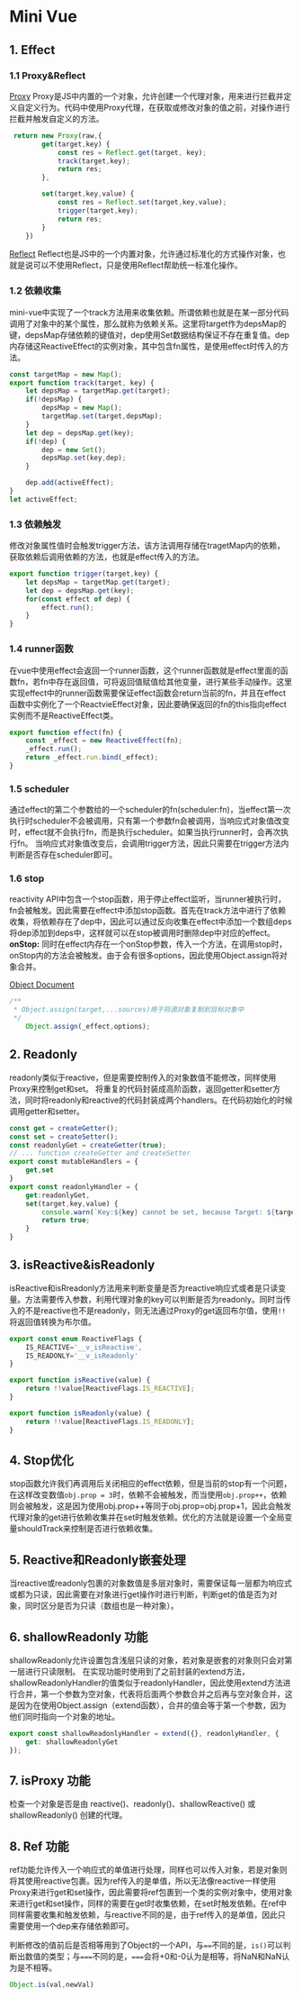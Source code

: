 # Mini Vue

## 1. Effect

### 1.1 Proxy&Reflect

[Proxy](https://developer.mozilla.org/zh-CN/docs/Web/JavaScript/Reference/Global_Objects/Proxy)
Proxy是JS中内置的一个对象，允许创建一个代理对象，用来进行拦截并定义自定义行为。代码中使用Proxy代理，在获取或修改对象的值之前，对操作进行拦截并触发自定义的方法。

```JavaScript
 return new Proxy(raw,{
        get(target,key) {
            const res = Reflect.get(target, key);
            track(target,key);
            return res;
        },

        set(target,key,value) {
            const res = Reflect.set(target,key,value);
            trigger(target,key);
            return res;
        }
    })
```

[Reflect](https://developer.mozilla.org/zh-CN/docs/Web/JavaScript/Reference/Global_Objects/Reflect)
Reflect也是JS中的一个内置对象，允许通过标准化的方式操作对象，也就是说可以不使用Reflect，只是使用Reflect帮助统一标准化操作。

### 1.2 依赖收集

mini-vue中实现了一个track方法用来收集依赖。所谓依赖也就是在某一部分代码调用了对象中的某个属性，那么就称为依赖关系。这里将target作为depsMap的键，depsMap存储依赖的键值对，dep使用Set数据结构保证不存在重复值。dep内存储这ReactiveEffect的实例对象，其中包含fn属性，是使用effect时传入的方法。

```JavaScript
const targetMap = new Map();
export function track(target, key) {
    let depsMap = targetMap.get(target);
    if(!depsMap) {
        depsMap = new Map();
        targetMap.set(target,depsMap);
    }
    let dep = depsMap.get(key);
    if(!dep) {
        dep = new Set();
        depsMap.set(key,dep);
    }

    dep.add(activeEffect);
}
let activeEffect;
```

### 1.3 依赖触发

修改对象属性值时会触发trigger方法，该方法调用存储在tragetMap内的依赖，获取依赖后调用依赖的方法，也就是effect传入的方法。

```JavaScript
export function trigger(target,key) {
    let depsMap = targetMap.get(target);
    let dep = depsMap.get(key);
    for(const effect of dep) {
        effect.run();
    }
}
```

### 1.4 runner函数

在vue中使用effect会返回一个runner函数，这个runner函数就是effect里面的函数fn，若fn中存在返回值，可将返回值赋值给其他变量，进行某些手动操作。这里实现effect中的runner函数需要保证effect函数会return当前的fn，并且在effect函数中实例化了一个ReactvieEffect对象，因此要确保返回的fn的this指向effect实例而不是ReactiveEffect类。

```JavaScript
export function effect(fn) {
    const _effect = new ReactiveEffect(fn);
    _effect.run();
    return _effect.run.bind(_effect);
}
```

### 1.5 scheduler

通过effect的第二个参数给的一个scheduler的fn(scheduler:fn)，当effect第一次执行时scheduler不会被调用，只有第一个参数fn会被调用，当响应式对象值改变时，effect就不会执行fn，而是执行scheduler。如果当执行runner时，会再次执行fn。
当响应式对象值改变后，会调用trigger方法，因此只需要在trigger方法内判断是否存在scheduler即可。

### 1.6 stop

reactivity API中包含一个stop函数，用于停止effect监听，当runner被执行时，fn会被触发。因此需要在effect中添加stop函数。首先在track方法中进行了依赖收集，将依赖存在了dep中，因此可以通过反向收集在effect中添加一个数组deps将dep添加到deps中，这样就可以在stop被调用时删除dep中对应的effect。
__onStop:__ 同时在effect内存在一个onStop参数，传入一个方法，在调用stop时，onStop内的方法会被触发。由于会有很多options，因此使用Object.assign将对象合并。

[Object Document](https://developer.mozilla.org/zh-CN/docs/Web/JavaScript/Reference/Global_Objects/Object)

```JavaScript
/**
 * Object.assign(target,...sources)用于将源对象复制到目标对象中
 */
    Object.assign(_effect,options);
```

## 2. Readonly

readonly类似于reactive，但是需要控制传入的对象数值不能修改，同样使用Proxy来控制get和set。
将重复的代码封装成高阶函数，返回getter和setter方法，同时将readonly和reactive的代码封装成两个handlers。在代码初始化的时候调用getter和setter。

```JavaScript
const get = createGetter();
const set = createSetter();
const readonlyGet = createGetter(true);
// ... function createGetter and createSetter
export const mutableHandlers = {
    get,set
}
export const readonlyHandler = {
    get:readonlyGet,
    set(target,key,value) {
        console.warn(`Key:${key} cannot be set, because Target: ${target} is readonly.`)
        return true;
    }
}
```

## 3. isReactive&isReadonly

isReactive和isRreadonly方法用来判断变量是否为reactive响应式或者是只读变量。方法需要传入参数，利用代理对象的key可以判断是否为readonly。同时当传入的不是reactive也不是readonly，则无法通过Proxy的get返回布尔值，使用`!!`将返回值转换为布尔值。

```JavaScript
export const enum ReactiveFlags {
    IS_REACTIVE='__v_isReactive',
    IS_READONLY='__v_isReadonly'
}

export function isReactive(value) {
    return !!value[ReactiveFlags.IS_REACTIVE];
}

export function isReadonly(value) {
    return !!value[ReactiveFlags.IS_READONLY];
}
```

## 4. Stop优化

stop函数允许我们再调用后关闭相应的effect依赖，但是当前的stop有一个问题，在这样改变数值`obj.prop = 3`时，依赖不会被触发，而当使用`obj.prop++`，依赖则会被触发，这是因为使用obj.prop++等同于obj.prop=obj.prop+1，因此会触发代理对象的get进行依赖收集并在set时触发依赖。优化的方法就是设置一个全局变量shouldTrack来控制是否进行依赖收集。

## 5. Reactive和Readonly嵌套处理

当reactive或readonly包裹的对象数值是多层对象时，需要保证每一层都为响应式或都为只读，因此需要在对象进行get操作时进行判断，判断get的值是否为对象，同时区分是否为只读（数组也是一种对象）。

## 6. shallowReadonly 功能

shallowReadonly允许设置包含浅层只读的对象，若对象是嵌套的对象则只会对第一层进行只读限制。
在实现功能时使用到了之前封装的extend方法，shallowReadonlyHandler的值类似于readonlyHandler，因此使用extend方法进行合并，第一个参数为空对象，代表将后面两个参数合并之后再与空对象合并，这是因为在使用Object.assign（extend函数），合并的值会等于第一个参数，因为他们同时指向一个对象的地址。

``` JavaScript
export const shallowReadonlyHandler = extend({}, readonlyHandler, {
    get: shallowReadonlyGet
});
```

## 7. isProxy 功能

检查一个对象是否是由 reactive()、readonly()、shallowReactive() 或 shallowReadonly() 创建的代理。

## 8. Ref 功能

ref功能允许传入一个响应式的单值进行处理，同样也可以传入对象，若是对象则将其使用reactive包裹。因为ref传入的是单值，所以无法像reactive一样使用Proxy来进行get和set操作，因此需要将ref包裹到一个类的实例对象中，使用对象来进行get和set操作，同样的需要在get时收集依赖，在set时触发依赖。在ref中同样需要收集和触发依赖，与reactive不同的是，由于ref传入的是单值，因此只需要使用一个dep来存储依赖即可。

判断修改的值前后是否相等用到了Object的一个API，与`==`不同的是，`is()`可以判断出数值的类型；与`===`不同的是，`===`会将+0和-0认为是相等，将NaN和NaN认为是不相等。

```JavaScript
Object.is(val,newVal)
```

